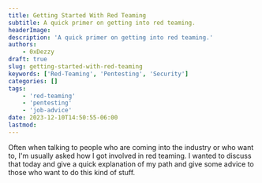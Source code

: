 ```yaml
---
title: Getting Started With Red Teaming
subtitle: A quick primer on getting into red teaming.
headerImage:
description: 'A quick primer on getting into red teaming.'
authors:
    - 0xDezzy
draft: true
slug: getting-started-with-red-teaming
keywords: ['Red-Teaming', 'Pentesting', 'Security']
categories: []
tags:
    - 'red-teaming'
    - 'pentesting'
    - 'job-advice'
date: 2023-12-10T14:50:55-06:00
lastmod: 
---
```


Often when talking to people who are coming into the industry or who want to, I'm usually asked how I got involved in red teaming. I wanted to discuss that today and give a quick explanation of my path and give some advice to those who want to do this kind of stuff. 